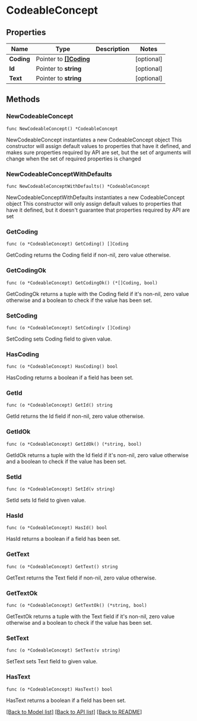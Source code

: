 # CodeableConcept

## Properties

Name | Type | Description | Notes
------------ | ------------- | ------------- | -------------
**Coding** | Pointer to [**[]Coding**](Coding.md) |  | [optional] 
**Id** | Pointer to **string** |  | [optional] 
**Text** | Pointer to **string** |  | [optional] 

## Methods

### NewCodeableConcept

`func NewCodeableConcept() *CodeableConcept`

NewCodeableConcept instantiates a new CodeableConcept object
This constructor will assign default values to properties that have it defined,
and makes sure properties required by API are set, but the set of arguments
will change when the set of required properties is changed

### NewCodeableConceptWithDefaults

`func NewCodeableConceptWithDefaults() *CodeableConcept`

NewCodeableConceptWithDefaults instantiates a new CodeableConcept object
This constructor will only assign default values to properties that have it defined,
but it doesn't guarantee that properties required by API are set

### GetCoding

`func (o *CodeableConcept) GetCoding() []Coding`

GetCoding returns the Coding field if non-nil, zero value otherwise.

### GetCodingOk

`func (o *CodeableConcept) GetCodingOk() (*[]Coding, bool)`

GetCodingOk returns a tuple with the Coding field if it's non-nil, zero value otherwise
and a boolean to check if the value has been set.

### SetCoding

`func (o *CodeableConcept) SetCoding(v []Coding)`

SetCoding sets Coding field to given value.

### HasCoding

`func (o *CodeableConcept) HasCoding() bool`

HasCoding returns a boolean if a field has been set.

### GetId

`func (o *CodeableConcept) GetId() string`

GetId returns the Id field if non-nil, zero value otherwise.

### GetIdOk

`func (o *CodeableConcept) GetIdOk() (*string, bool)`

GetIdOk returns a tuple with the Id field if it's non-nil, zero value otherwise
and a boolean to check if the value has been set.

### SetId

`func (o *CodeableConcept) SetId(v string)`

SetId sets Id field to given value.

### HasId

`func (o *CodeableConcept) HasId() bool`

HasId returns a boolean if a field has been set.

### GetText

`func (o *CodeableConcept) GetText() string`

GetText returns the Text field if non-nil, zero value otherwise.

### GetTextOk

`func (o *CodeableConcept) GetTextOk() (*string, bool)`

GetTextOk returns a tuple with the Text field if it's non-nil, zero value otherwise
and a boolean to check if the value has been set.

### SetText

`func (o *CodeableConcept) SetText(v string)`

SetText sets Text field to given value.

### HasText

`func (o *CodeableConcept) HasText() bool`

HasText returns a boolean if a field has been set.


[[Back to Model list]](../README.md#documentation-for-models) [[Back to API list]](../README.md#documentation-for-api-endpoints) [[Back to README]](../README.md)



